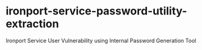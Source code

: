 # ironport-service-password-utility-extraction
Ironport Service User Vulnerability using Internal Password Generation Tool
